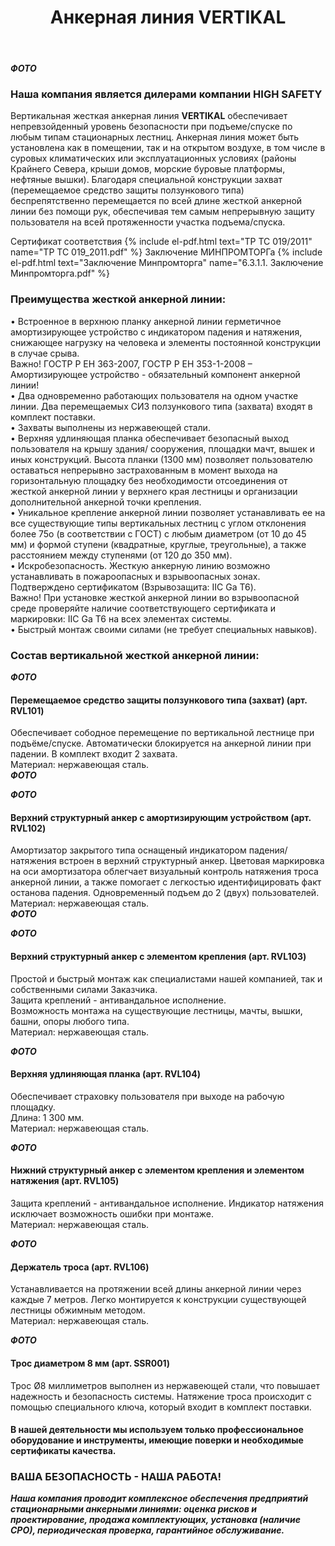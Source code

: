 ﻿---
title: Анкерная линия VERTIKAL
cat: 3
sortid: 3.4
submenu: true
---

***ФОТО***

### Наша компания является дилерами компании **HIGH SAFETY**

Вертикальная жесткая анкерная линия **VERTIKAL** обеспечивает непревзойденный уровень безопасности при подъеме/спуске по любым типам стационарных лестниц.
Анкерная линия может быть установлена как в помещении, так и на открытом воздухе, в том числе в суровых климатических или эксплуатационных условиях (районы Крайнего Севера, крыши домов, морские буровые платформы, нефтяные вышки).
Благодаря специальной конструкции захват (перемещаемое средство защиты ползункового типа) беспрепятственно перемещается по всей длине жесткой анкерной линии без помощи рук, обеспечивая тем самым непрерывную защиту пользователя на всей протяженности участка подъема/спуска.

Сертификат соответствия {% include el-pdf.html text="TP TC 019/2011" name="TP TC 019_2011.pdf" %}
Заключение МИНПРОМТОРГа {% include el-pdf.html text="Заключение Минпромторга" name="6.3.1.1. Заключение Минпромторга.pdf" %}

 
### Преимущества жесткой анкерной линии:
•	Встроенное в верхнюю планку анкерной линии герметичное амортизирующее устройство с индикатором падения и натяжения, снижающее нагрузку на человека и элементы постоянной конструкции в случае срыва.  
Важно! ГОСТР Р ЕН  363-2007, ГОСТР Р ЕН 353-1-2008 – Амортизирующее устройство - обязательный компонент анкерной линии!  
•	Два одновременно работающих пользователя на одном участке линии. Два перемещаемых СИЗ ползункового типа (захвата) входят в комплект поставки.  
•	Захваты выполнены из нержавеющей стали.  
•	Верхняя удлиняющая планка обеспечивает безопасный выход пользователя на крышу здания/ сооружения, площадки мачт, вышек и иных конструкций. Высота планки (1300 мм) позволяет пользователю оставаться непрерывно застрахованным в момент выхода на горизонтальную площадку без необходимости отсоединения от жесткой анкерной линии у верхнего края лестницы и организации дополнительной анкерной точки крепления.  
•	Уникальное крепление анкерной линии позволяет устанавливать ее на все существующие типы вертикальных лестниц с углом отклонения более 75о (в соответствии с ГОСТ) с любым диаметром (от 10 до 45 мм) и формой ступени (квадратные, круглые, треугольные), а также расстоянием между ступенями (от 120 до 350 мм).  
•	Искробезопасность. Жесткую анкерную линию возможно устанавливать в пожароопасных и взрывоопасных зонах. Подтверждено сертификатом (Взрывозащита: IIC Ga T6).  
Важно! При установке жесткой анкерной линии во взрывоопасной среде проверяйте наличие соответствующего сертификата и маркировки: IIC Ga T6 на всех элементах системы.   
•	Быстрый монтаж своими силами (не требует специальных навыков).
 
 
### Состав вертикальной жесткой анкерной линии:

***ФОТО***  
#### Перемещаемое средство защиты ползункового типа (захват) (арт. RVL101)
Обеспечивает сободное перемещение по вертикальной лестнице при подъёме/спуске. Автоматически блокируется на анкерной линии при падении.
В комплект входит 2 захвата.  
Материал: нержавеющая сталь.  
***ФОТО***

***ФОТО***  
#### Верхний структурный анкер с амортизирующим устройством (арт. RVL102)
Амортизатор закрытого типа оснащеный индикатором падения/натяжения встроен в верхний структурный анкер. Цветовая маркировка на оси амортизатора облегчает визуальный контроль натяжения троса анкерной линии, а также помогает с легкостью идентифицировать факт останова падения. Одновременный подъем до 2 (двух) пользователей.  
Материал: нержавеющая сталь.  
***ФОТО***

***ФОТО***  
#### Верхний структурный анкер с элементом крепления (арт. RVL103)
Простой и быстрый монтаж как специалистами нашей компанией, так и собственными силами Заказчика.   
Защита креплений - антивандальное исполнение.  
Возможность монтажа на существующие лестницы, мачты, вышки, башни, опоры любого типа.  
Материал: нержавеющая сталь. 
 
***ФОТО***  
#### Верхняя удлиняющая планка (арт. RVL104)
Обеспечивает страховку пользователя  при выходе на рабочую площадку.    
Длина: 1 300 мм.  
Материал: нержавеющая сталь. 
 
***ФОТО***  
#### Нижний структурный анкер с элементом крепления и элементом натяжения (арт. RVL105)
Защита креплений - антивандальное исполнение.  Индикатор натяжения исключает возможность ошибки при монтаже.  
Материал: нержавеющая сталь. 
 
***ФОТО***   
#### Держатель троса (арт. RVL106)
Устанавливается на протяжении всей длины анкерной линии через каждые 7 метров. Легко монтируется к конструкции существующей лестницы обжимным методом.   
Материал: нержавеющая сталь.
 
***ФОТО***  
#### Трос диаметром 8 мм (арт. SSR001)
Трос Ø8 миллиметров выполнен из нержавеющей стали, что повышает надежность и безопасность системы. Натяжение троса происходит с помощью специального ключа, который входит в комплект поставки.
 
#### В нашей деятельности мы используем только профессиональное оборудование и инструменты, имеющие поверки и необходимые сертификаты качества.


### ВАША БЕЗОПАСНОСТЬ - НАША РАБОТА!

***Наша компания проводит комплексное обеспечения предприятий стационарными анкерными линиями: оценка рисков и проектирование, продажа комплектующих, установка (наличие СРО), периодическая проверка, гарантийное обслуживание.***


